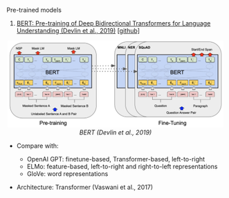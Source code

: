 Pre-trained models

1. [BERT: Pre-training of Deep Bidirectional Transformers for Language Understanding (Devlin et al., 2019)](https://arxiv.org/pdf/1810.04805.pdf) [[github]](https://github.com/huggingface/transformers)
<p align="center">
    <img src="figs/bert.png" width="500"/>
    <br>
        <em>BERT (Devlin et al., 2019)</em>
</p>

- Compare with:
  - OpenAI GPT: finetune-based, Transformer-based, left-to-right
  - ELMo: feature-based, left-to-right and right-to-left representations
  - GloVe: word representations

- Architecture: Transformer (Vaswani et al., 2017)